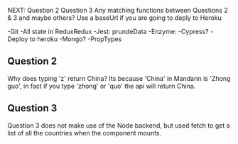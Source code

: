 NEXT:
Question 2
Question 3
Any matching functions between Questions 2 & 3 and maybe others?
Use a baseUrl if you are going to deply to Heroku


-Git
-All state in ReduxRedux
-Jest: prundeData
-Enzyme:
-Cypress?
-Deploy to heroku
-Mongo?
-PropTypes

## Question 2

Why does typing 'z' return China? Its because 'China' in Mandarin is 'Zhong guo', in fact if you type 'zhong' or 'quo' the api will return China.

## Question 3

Question 3 does not make use of the Node backend, but used fetch to get a list of all the countries when the component mounts.